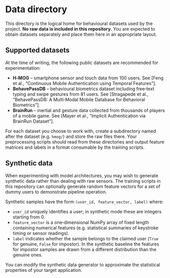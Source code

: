# Data directory

This directory is the logical home for behavioural datasets used by the project.  **No raw data is included in this repository.**  You are expected to obtain datasets separately and place them here in an appropriate layout.

## Supported datasets

At the time of writing, the following public datasets are recommended for experimentation:

* **H‑MOG** – smartphone sensor and touch data from 100 users.  See [Feng et al., “Continuous Mobile Authentication using Temporal Features”].
* **BehavePassDB** – behavioural biometrics dataset including free‑text typing and swipe gestures from 81 users.  See [Stragapede et al., “BehavePassDB: A Multi‑Modal Mobile Database for Behavioral Biometrics”].
* **BrainRun** – inertial and gesture data collected from thousands of players of a mobile game.  See [Mayer et al., “Implicit Authentication via BrainRun Dataset”].

For each dataset you choose to work with, create a subdirectory named after the dataset (e.g. `hmog/`) and store the raw files there.  Your preprocessing scripts should read from these directories and output feature matrices and labels in a format consumable by the training scripts.

## Synthetic data

When experimenting with model architectures, you may wish to generate synthetic data rather than dealing with raw sensors.  The training scripts in this repository can optionally generate random feature vectors for a set of dummy users to demonstrate pipeline operation.

Synthetic samples have the form `(user_id, feature_vector, label)` where:

* `user_id` uniquely identifies a user; in synthetic mode these are integers starting from 0.
* `feature_vector` is a one‑dimensional NumPy array of fixed length containing numerical features (e.g. statistical summaries of keystroke timing or sensor readings).
* `label` indicates whether the sample belongs to the claimed user (`True` for genuine, `False` for impostor).  In the synthetic baseline the features for impostor samples are drawn from a different distribution than the genuine ones.

You can modify the synthetic data generator to approximate the statistical properties of your target application.